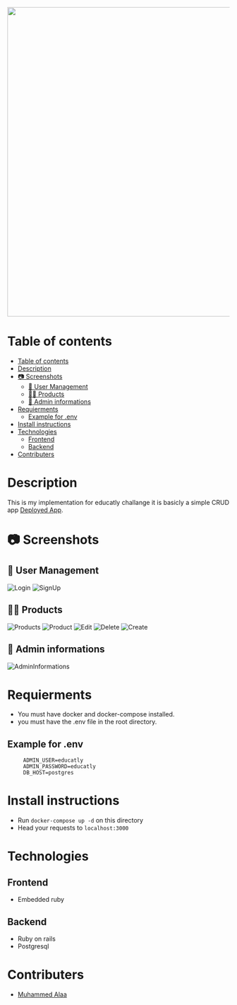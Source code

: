 <p align="center"> 
    <img src="public/favicon.ico" width="700"/>
</p>

# Table of contents

- [Table of contents](#table-of-contents)
- [Description](#description)
- [📷 Screenshots](#-screenshots)
  - [🔑 User Management](#-user-management)
  - [🙍‍♂️ Products](#️-products)
  - [🔐 Admin informations](#-admin-informations)
- [Requierments](#requierments)
  - [Example for .env](#example-for-env)
- [Install instructions](#install-instructions)
- [Technologies](#technologies)
  - [Frontend](#frontend)
  - [Backend](#backend)
- [Contributers](#contributers)

# Description

This is my implementation for educatly challange it is basicly a simple CRUD app [Deployed App](https://pure-sands-67658.herokuapp.com).

# 📷 Screenshots

## 🔑 User Management

![Login](./screenshots/login.png)
![SignUp](./screenshots/new_admin.png)

## 🙍‍♂️ Products

![Products](./screenshots/products.png)
![Product](./screenshots/product.png)
![Edit](./screenshots/edit_product.png)
![Delete](./screenshots/delete_product.png)
![Create](./screenshots/new_product.png)

## 🔐 Admin informations

![AdminInformations](./screenshots/admin.png)

# Requierments
- You must have docker and docker-compose installed.
- you must have the .env file in the root directory.
## Example for .env
```
     ADMIN_USER=educatly
     ADMIN_PASSWORD=educatly
     DB_HOST=postgres
```
# Install instructions
- Run `docker-compose up -d` on this directory
- Head your requests to `localhost:3000`
# Technologies

## Frontend

- Embedded ruby

## Backend

- Ruby on rails
- Postgresql

# Contributers

- [Muhammed Alaa](https://github.com/MuhammeedAlaa)
